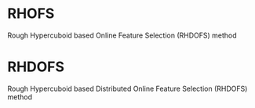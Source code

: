 # RHOFS
Rough Hypercuboid based Online Feature Selection (RHDOFS) method
# RHDOFS
Rough Hypercuboid based Distributed Online Feature Selection (RHDOFS) method
